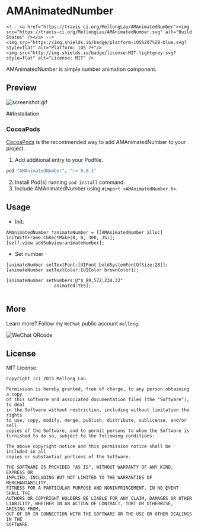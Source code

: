 AMAnimatedNumber
==================

<p align="left">

    <!-- <a href="https://travis-ci.org/MellongLau/AMAnimatedNumber"><img src="https://travis-ci.org/MellongLau/AMAnimatedNumber.svg" alt="Build Status" /></a> -->
    <img src="https://img.shields.io/badge/platform-iOS%207%2B-blue.svg?style=flat" alt="Platform: iOS 7+"/>
    <img src="http://img.shields.io/badge/license-MIT-lightgrey.svg?style=flat" alt="License: MIT" />
    
</p>

AMAnimatedNumber is simple number animation component.

## Preview

![screenshot.gif](https://raw.github.com/MellongLau/AMAnimatedNumber/master/Screenshots/screenshot.gif)

##Installation

### CocoaPods

[CocoaPods](http://www.cocoapods.org) is the recommended way to add AMAnimatedNumber to your project.

1. Add additional entry to your Podfile.

  ```ruby
  pod "AMAnimatedNumber", "~> 0.0.1"
  ```

2. Install  Pod(s) running `pod install` command.
3. Include AMAnimatedNumber using `#import <AMAnimatedNumber.h>`.

## Usage

- Init:

```objc
AMAnimatedNumber *animateNumber = [[AMAnimatedNumber alloc] initWithFrame:CGRectMake(0, 0, 300, 35)];
[self.view addSubview:animateNumber];
```

- Set number

```objc
[animateNumber setTextFont:[UIFont boldSystemFontOfSize:28]];
[animateNumber setTextColor:[UIColor brownColor]];

[animateNumber setNumbers:@"$ 89,572,234.32"
                  animated:YES];


```

## More
Learn more? Follow my `WeChat` public account `mellong`:

![WeChat QRcode](http://www.devlong.com/blogImages/qrcode_for_mellong.jpg)

## License

MIT License

	Copyright (c) 2015 Mellong Lau

	Permission is hereby granted, free of charge, to any person obtaining a copy
	of this software and associated documentation files (the "Software"), to deal
	in the Software without restriction, including without limitation the rights
	to use, copy, modify, merge, publish, distribute, sublicense, and/or sell
	copies of the Software, and to permit persons to whom the Software is
	furnished to do so, subject to the following conditions:
	
	The above copyright notice and this permission notice shall be included in all
	copies or substantial portions of the Software.
	
	THE SOFTWARE IS PROVIDED "AS IS", WITHOUT WARRANTY OF ANY KIND, EXPRESS OR
	IMPLIED, INCLUDING BUT NOT LIMITED TO THE WARRANTIES OF MERCHANTABILITY,
	FITNESS FOR A PARTICULAR PURPOSE AND NONINFRINGEMENT. IN NO EVENT SHALL THE
	AUTHORS OR COPYRIGHT HOLDERS BE LIABLE FOR ANY CLAIM, DAMAGES OR OTHER
	LIABILITY, WHETHER IN AN ACTION OF CONTRACT, TORT OR OTHERWISE, ARISING FROM,
	OUT OF OR IN CONNECTION WITH THE SOFTWARE OR THE USE OR OTHER DEALINGS IN THE
	SOFTWARE.